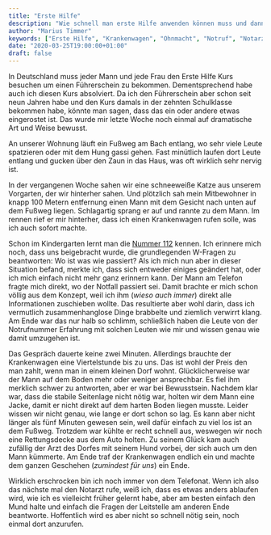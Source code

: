 ```yaml
---
title: "Erste Hilfe"
description: "Wie schnell man erste Hilfe anwenden können muss und dann doch absolut nichts weiß"
author: "Marius Timmer"
keywords: ["Erste Hilfe", "Krankenwagen", "Ohnmacht", "Notruf", "Notarzt", "Krankenwagen"]
date: "2020-03-25T19:00:00+01:00"
draft: false
---
```


In Deutschland muss jeder Mann und jede Frau den Erste Hilfe Kurs besuchen um einen Führerschein zu bekommen. Dementsprechend habe auch ich diesen Kurs absolviert. Da ich den Führerschein aber schon seit neun Jahren habe und den Kurs damals in der zehnten Schulklasse bekommen habe, könnte man sagen, dass das ein oder andere etwas eingerostet ist. Das wurde mir letzte Woche noch einmal auf dramatische Art und Weise bewusst.

An unserer Wohnung läuft ein Fußweg am Bach entlang, wo sehr viele Leute spatzieren oder mit dem Hung gassi gehen. Fast minütlich laufen dort Leute entlang und gucken über den Zaun in das Haus, was oft wirklich sehr nervig ist.

In der vergangenen Woche sahen wir eine schneeweiße Katze aus unserem Vorgarten, der wir hinterher sahen. Und plötzlich sah mein Mitbewohner in knapp 100 Metern entfernung einen Mann mit dem Gesicht nach unten auf dem Fußweg liegen. Schlagartig sprang er auf und rannte zu dem Mann. Im rennen rief er mir hinterher, dass ich einen Krankenwagen rufen solle, was ich auch sofort machte.

Schon im Kindergarten lernt man die [Nummer 112](https://de.wikipedia.org/wiki/Euronotruf) kennen. Ich erinnere mich noch, dass uns beigebracht wurde, die grundlegenden W-Fragen zu beantworten: Wo ist was wie passiert? Als ich mich nun aber in dieser Situation befand, merkte ich, dass sich entweder einiges geändert hat, oder ich mich einfach nicht mehr ganz erinnern kann. Der Mann am Telefon fragte mich direkt, wo der Notfall passiert sei. Damit brachte er mich schon völlig aus dem Konzept, weil ich ihm (_wieso auch immer_) direkt alle Informationen zuschieben wollte. Das resultierte aber wohl darin, dass ich vermutlich zusammenhanglose Dinge brabbelte und ziemlich verwirrt klang. Am Ende war das nur halb so schlimm, schließlich haben die Leute von der Notrufnummer Erfahrung mit solchen Leuten wie mir und wissen genau wie damit umzugehen ist.

Das Gespräch dauerte keine zwei Minuten. Allerdings brauchte der Krankenwagen eine Viertelstunde bis zu uns. Das ist wohl der Preis den man zahlt, wenn man in einem kleinen Dorf wohnt. Glücklicherweise war der Mann auf dem Boden mehr oder weniger ansprechbar. Es fiel ihm merklich schwer zu antworten, aber er war bei Bewusstsein. Nachdem klar war, dass die stabile Seitenlage nicht nötig war, holten wir dem Mann eine Jacke, damit er nicht direkt auf dem harten Boden liegen musste. Leider wissen wir nicht genau, wie lange er dort schon so lag. Es kann aber nicht länger als fünf Minuten gewesen sein, weil dafür einfach zu viel los ist an dem Fußweg. Trotzdem war kühlte er recht schnell aus, weswegen wir noch eine Rettungsdecke aus dem Auto holten. Zu seinem Glück kam auch zufällig der Arzt des Dorfes mit seinem Hund vorbei, der sich auch um den Mann kümmerte. Am Ende traf der Krankenwagen endlich ein und machte dem ganzen Geschehen (_zumindest für uns_) ein Ende.

Wirklich erschrocken bin ich noch immer von dem Telefonat. Wenn ich also das nächste mal den Notarzt rufe, weiß ich, dass es etwas anders ablaufen wird, wie ich es vielleicht früher gelernt habe, aber am besten einfach den Mund halte und einfach die Fragen der Leitstelle am anderen Ende beantworte. Hoffentlich wird es aber nicht so schnell nötig sein, noch einmal dort anzurufen.
